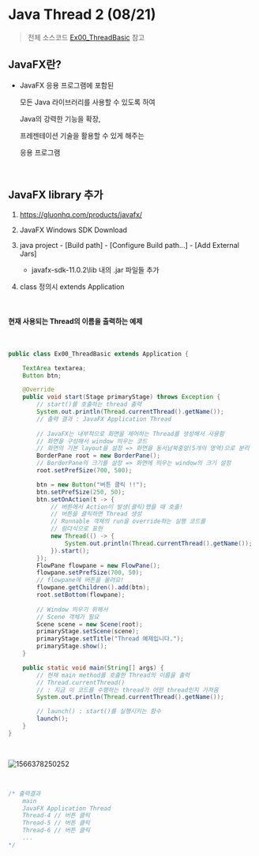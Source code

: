 # Java Thread 2 (08/21)

> 전체 소스코드 [Ex00_ThreadBasic](https://github.com/5dddddo/java/blob/master/0821_Java_SE_programming%20-%20Thread/Ex00_ThreadBasic.java) 참고

## JavaFX란?

- JavaFX 응용 프로그램에 포함된

  모든 Java 라이브러리를 사용할 수 있도록 하여

  Java의 강력한 기능을 확장,

  프레젠테이션 기술을 활용할 수 있게 해주는

  응용 프로그램

<br>

## JavaFX library 추가

1. https://gluonhq.com/products/javafx/
2. JavaFX Windows SDK Download
3. java project - [Build path] - [Configure Build path...] - [Add External Jars] 
   - javafx-sdk-11.0.2\lib 내의 .jar 파일들 추가

4. class 정의시 extends Application

<br>

#### 현재 사용되는 Thread의 이름을 출력하는 예제

<br>

```java
public class Ex00_ThreadBasic extends Application {

	TextArea textarea;
	Button btn;

	@Override
	public void start(Stage primaryStage) throws Exception {
		// start()를 호출하는 thread 출력
		System.out.println(Thread.currentThread().getName());
		// 출력 결과 : JavaFX Application Thread
        
		// JavaFX는 내부적으로 화면을 제어하는 Thread를 생성해서 사용함
		// 화면을 구성해서 window 띄우는 코드
		// 화면의 기본 layout을 설정 => 화면을 동서남북중앙(5개의 영역)으로 분리
		BorderPane root = new BorderPane();
		// BorderPane의 크기를 설정 => 화면에 띄우는 window의 크기 설정
		root.setPrefSize(700, 500);

		btn = new Button("버튼 클릭 !!");
		btn.setPrefSize(250, 50);
		btn.setOnAction(t -> {
			// 버튼에서 Action이 발생(클릭)했을 때 호출!
			// 버튼을 클릭하면 Thread 생성
			// Runnable 객체의 run을 override하는 실행 코드를
			// 람다식으로 표현
			new Thread(() -> {
				System.out.println(Thread.currentThread().getName());
			}).start();
		});
		FlowPane flowpane = new FlowPane();
		flowpane.setPrefSize(700, 50);
		// flowpane에 버튼을 올려요!
		flowpane.getChildren().add(btn);
		root.setBottom(flowpane);
		
		// Window 띄우기 위해서
		// Scene 객체가 필요
		Scene scene = new Scene(root);
		primaryStage.setScene(scene);
		primaryStage.setTitle("Thread 예제입니다.");
		primaryStage.show();
	}

	public static void main(String[] args) {
		// 현재 main method를 호출한 Thread의 이름을 출력
		// Thread.currentThread()
        // : 지금 이 코드를 수행하는 thread가 어떤 thread인지 가져옴
		System.out.println(Thread.currentThread().getName());

		// launch() : start()를 실행시키는 함수
		launch();
	}
}

```

<br>

![1566378250252](https://user-images.githubusercontent.com/50972986/63418789-a4002480-c43e-11e9-912c-96b987d40396.png)

<br>

```java
/* 출력결과
    main
    JavaFX Application Thread
    Thread-4 // 버튼 클릭
    Thread-5 // 버튼 클릭
    Thread-6 // 버튼 클릭
    ...
*/
```

